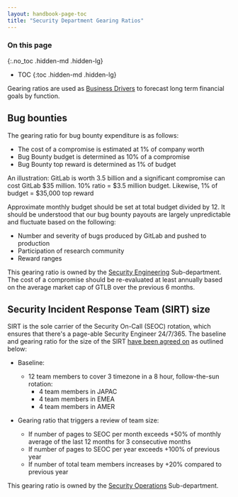 ```yaml
---
layout: handbook-page-toc
title: "Security Department Gearing Ratios"
---
```

 
### On this page

{:.no_toc .hidden-md .hidden-lg}

- TOC
{:toc .hidden-md .hidden-lg}

Gearing ratios are used as [Business Drivers](/handbook/finance/financial-planning-and-analysis/#business-drivers-also-known-as-gearing-ratios) to forecast long term financial goals by function. 

## Bug bounties

The gearing ratio for bug bounty expenditure is as follows:

- The cost of a compromise is estimated at 1% of company worth
- Bug Bounty budget is determined as 10% of a compromise
- Bug Bounty top reward is determined as 1% of budget

An illustration:
GitLab is worth 3.5 billion and a significant compromise can cost GitLab $35 million.
10% ratio = $3.5 million budget. Likewise, 1% of budget = $35,000 top reward

Approximate monthly budget should be set at total budget divided by 12. It should be understood that our bug bounty payouts are largely unpredictable and fluctuate based on the following:

- Number and severity of bugs produced by GitLab and pushed to production
- Participation of research community
- Reward ranges

This gearing ratio is owned by the [Security Engineering](https://about.gitlab.com/handbook/security/security-engineering/) Sub-department. The cost of a compromise should be re-evaluated at least annually based on the average market cap of GTLB over the previous 6 months.

## Security Incident Response Team (SIRT) size

SIRT is the sole carrier of the Security On-Call (SEOC) rotation, which ensures that there's a page-able Security Engineer 24/7/365. The baseline and gearing ratio for the size of the SIRT [have been agreed on](https://gitlab.com/gitlab-com/www-gitlab-com/-/issues/9711#note_450845141) as outlined below:

- Baseline:
  - 12 team members to cover 3 timezone in a 8 hour, follow-the-sun rotation:
    - 4 team members in JAPAC
    - 4 team members in EMEA
    - 4 team members in AMER

- Gearing ratio that triggers a review of team size:
  - If number of pages to SEOC per month exceeds +50% of monthly average of the last 12 months for 3 consecutive months
  - If number of pages to SEOC per year exceeds +100% of previous year
  - If number of total team members increases by +20% compared to previous year

This gearing ratio is owned by the [Security Operations](https://about.gitlab.com/handbook/security/operations/) Sub-department.
